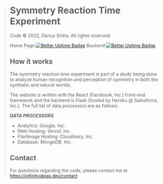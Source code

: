 > # Symmetry Reaction Time Experiment
> Code &copy; 2022, Darius Sinha. All rights reserved.
> 
> Home Page [![Better Uptime Badge](https://betteruptime.com/status-badges/v1/monitor/fltq.svg)](https://betteruptime.com/?utm_source=status_badge) Backend  [![Better Uptime Badge](https://betteruptime.com/status-badges/v1/monitor/fltn.svg)](https://betteruptime.com/?utm_source=status_badge)
> ## How it works
> The symmetry reaction time experiment is part of a study being done to analyze human recognition and perception of symmetry in both the synthetic and natural worlds. 
> 
> The website is written with the React (Facebook, Inc.) front-end framework and the backend is Flask (hosted by Heroku @ Salesforce, Inc.). The full list of data processors are as follows:
> 
> ***DATA PROCESSORS***
> * Analytics: *Google, Inc.*
> * Web Hosting: *Vercel, Inc.*
> * File/Image Hosting: *Cloudinary, Inc.*
> * Database: *MongoDB, Inc.*
> ## Contact
> For questions regarding the code, please contact me at https://infinityideas.dev/contact
